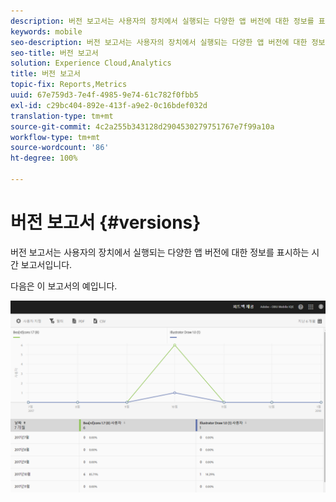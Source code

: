```yaml
---
description: 버전 보고서는 사용자의 장치에서 실행되는 다양한 앱 버전에 대한 정보를 표시하는 시간 보고서입니다.
keywords: mobile
seo-description: 버전 보고서는 사용자의 장치에서 실행되는 다양한 앱 버전에 대한 정보를 표시하는 시간 보고서입니다.
seo-title: 버전 보고서
solution: Experience Cloud,Analytics
title: 버전 보고서
topic-fix: Reports,Metrics
uuid: 67e759d3-7e4f-4985-9e74-61c782f0fbb5
exl-id: c29bc404-892e-413f-a9e2-0c16bdef032d
translation-type: tm+mt
source-git-commit: 4c2a255b343128d2904530279751767e7f99a10a
workflow-type: tm+mt
source-wordcount: '86'
ht-degree: 100%

---
```


# 버전 보고서 {#versions}

버전 보고서는 사용자의 장치에서 실행되는 다양한 앱 버전에 대한 정보를 표시하는 시간 보고서입니다.

다음은 이 보고서의 예입니다.

![](assets/report_versions.png)
